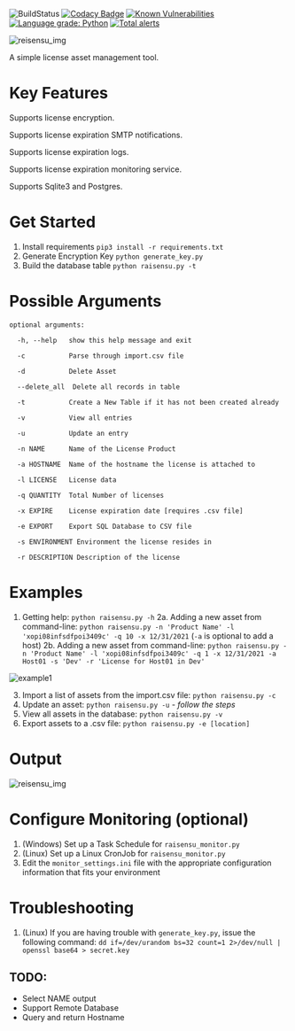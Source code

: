 ![BuildStatus](https://img.shields.io/badge/build-success-brightgreen)  [![Codacy Badge](https://api.codacy.com/project/badge/Grade/d01dd77641f1470ba362255f9c7d7a58)](https://app.codacy.com/manual/cjh30/Raisensu?utm_source=github.com&utm_medium=referral&utm_content=schnipdip/Raisensu&utm_campaign=Badge_Grade_Dashboard) [![Known Vulnerabilities](https://snyk.io/test/github/schnipdip/Raisensu/badge.svg)](https://snyk.io/test/github/schnipdip/Raisensu) 
[![Language grade: Python](https://img.shields.io/lgtm/grade/python/g/schnipdip/Raisensu.svg?logo=lgtm&logoWidth=18)](https://lgtm.com/projects/g/schnipdip/Raisensu/context:python) [![Total alerts](https://img.shields.io/lgtm/alerts/g/schnipdip/Raisensu.svg?logo=lgtm&logoWidth=18)](https://lgtm.com/projects/g/schnipdip/Raisensu/alerts/)

![reisensu_img](https://funkyimg.com/i/373GZ.png)

A simple license asset management tool.

# Key Features

Supports license encryption.

Supports license expiration SMTP notifications.

Supports license expiration logs.

Supports license expiration monitoring service.

Supports Sqlite3 and Postgres.


# Get Started

1. Install requirements `pip3 install -r requirements.txt`
1. Generate Encryption Key `python generate_key.py`
1. Build the database table `python raisensu.py -t`

# Possible Arguments
```
optional arguments:

  -h, --help   show this help message and exit
  
  -c           Parse through import.csv file
  
  -d           Delete Asset
  
  --delete_all  Delete all records in table
  
  -t           Create a New Table if it has not been created already
  
  -v           View all entries
  
  -u           Update an entry
  
  -n NAME      Name of the License Product
  
  -a HOSTNAME  Name of the hostname the license is attached to
  
  -l LICENSE   License data
  
  -q QUANTITY  Total Number of licenses
  
  -x EXPIRE    License expiration date [requires .csv file]
  
  -e EXPORT    Export SQL Database to CSV file
  
  -s ENVIRONMENT Environment the license resides in
  
  -r DESCRIPTION Description of the license
```
# Examples

1. Getting help: `python raisensu.py -h`
2a. Adding a new asset from command-line: `python raisensu.py -n 'Product Name' -l 'xopi08infsdfpoi3409c' -q 10 -x 12/31/2021` (`-a` is optional to add a host)
2b. Adding a new asset from command-line:  `python raisensu.py -n 'Product Name' -l 'xopi08infsdfpoi3409c' -q 1 -x 12/31/2021 -a Host01 -s 'Dev' -r 'License for Host01 in Dev' `

![example1](https://funkyimg.com/i/373Jh.png)

3. Import a list of assets from the import.csv file: `python raisensu.py -c`
4. Update an asset: `python raisensu.py -u` - _follow the steps_
5. View all assets in the database: `python raisensu.py -v`
6. Export assets to a .csv file: `python raisensu.py -e [location]`

# Output
![reisensu_img](https://funkyimg.com/i/373JH.png)

# Configure Monitoring (optional)

1. (Windows) Set up a Task Schedule for `raisensu_monitor.py`
2. (Linux) Set up a Linux CronJob for `raisensu_monitor.py`
3. Edit the `monitor_settings.ini` file with the appropriate configuration information that fits your environment

# Troubleshooting

1. (Linux) If you are having trouble with `generate_key.py`, issue the following command: `dd if=/dev/urandom bs=32 count=1 2>/dev/null | openssl base64 > secret.key`

## TODO:

- Select NAME output
- Support Remote Database
- Query and return Hostname
